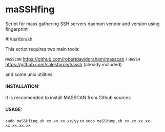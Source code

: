 # maSSHfing
Script for mass gathering SSH servers daemon vendor and version using fingerprint



#!/usr/bin/sh

This script requires two main tools:

`MASSCAN` https://github.com/robertdavidgraham/masscan /
`HASSH` https://github.com/salesforce/hassh (already included)

and some unix utilities.

#### INSTALLATION:

It is reccomended to install MASSCAN from Github sources




#### USAGE: 

`sudo maSSHfing.sh xx.xx.xx.xx/yy` or `sudo maSSdump.sh xx.xx.xx.xx-xx.xx.xx.xx` 


